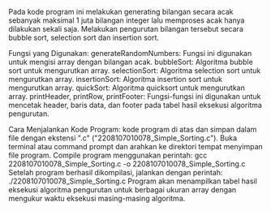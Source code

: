 Pada kode program ini melakukan generating bilangan secara acak sebanyak maksimal 1 juta
bilangan integer lalu memproses acak hanya dilakukan sekali saja. Melakukan pengurutan bilangan tersebut secara bubble sort, selection sort dan
insertion sort.

Fungsi yang Digunakan:
generateRandomNumbers: Fungsi ini digunakan untuk mengisi array dengan bilangan acak.
bubbleSort: Algoritma bubble sort untuk mengurutkan array.
selectionSort: Algoritma selection sort untuk mengurutkan array.
insertionSort: Algoritma insertion sort untuk mengurutkan array.
quickSort: Algoritma quicksort untuk mengurutkan array.
printHeader, printRow, printFooter: Fungsi-fungsi ini digunakan untuk mencetak header, baris data, dan footer pada tabel hasil eksekusi algoritma pengurutan.

Cara Menjalankan Kode Program:
kode program di atas dan simpan dalam file dengan ekstensi ".c" ("2208107010078_Simple_Sorting.c").
Buka terminal atau command prompt dan arahkan ke direktori tempat menyimpan file program.
Compile program menggunakan perintah: gcc 2208107010078_Simple_Sorting.c -o 2208107010078_Simple_Sorting.c
Setelah program berhasil dikompilasi, jalankan dengan perintah: ./2208107010078_Simple_Sorting.c
Program akan menampilkan tabel hasil eksekusi algoritma pengurutan untuk berbagai ukuran array dengan mengukur waktu eksekusi masing-masing algoritma.
